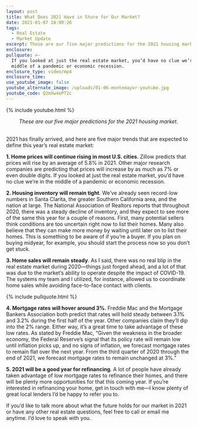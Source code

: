 ```yaml
---
layout: post
title: What Does 2021 Have in Store for Our Market?
date: 2021-01-07 18:09:26
tags:
  - Real Estate
  - Market Update
excerpt: These are our five major predictions for the 2021 housing market.
enclosure:
pullquote: >-
  If you looked at just the real estate market, you’d have no clue we’re in the
  middle of a pandemic or economic recession.
enclosure_type: video/mp4
enclosure_time:
use_youtube_image: false
youtube_alternate_image: /uploads/01-06-montemayor-youtube.jpg
youtube_code: Q2mXw4ePT2c
---
```


{% include youtube.html %}

<center><em>These are our five major predictions for the 2021 housing market.</em></center>

<br>2021 has finally arrived, and here are five major trends that are expected to define this year’s real estate market:

**1\. Home prices will continue rising in most U.S. cities**. Zillow predicts that prices will rise by an average of 5.8% in 2021. Other major research companies are predicting that prices will increase by as much as 7% or even double digits. If you looked at just the real estate market, you’d have no clue we’re in the middle of a pandemic or economic recession.

**2\. Housing inventory will remain tight**. We’ve already seen record-low numbers in Santa Clarita, the greater Southern California area, and the nation at large. The National Association of Realtors reports that throughout 2020, there was a steady decline of inventory, and they expect to see more of the same this year for a couple of reasons. First, many potential sellers think conditions are too uncertain right now to list their homes. Many also believe that they can make more money by waiting until later on to list their homes. This is something to be aware of if you’re a buyer. If you plan on buying midyear, for example, you should start the process now so you don’t get stuck.

**3\. Home sales will remain steady**. As I said, there was no real blip in the real estate market during 2020—things just forged ahead, and a lot of that was due to the market’s ability to operate despite the impact of COVID-19. The systems my team and I utilized, for instance, allowed us to coordinate home sales while avoiding face-to-face contact with clients.

{% include pullquote.html %}

**4\. Mortgage rates will hover around 3%**. Freddie Mac and the Mortgage Bankers Association both predict that rates will hold steady between 3.1% and 3.2% during the first half of the year. Other companies claim they’ll dip into the 2% range. Either way, it’s a great time to take advantage of these low rates. As stated by Freddie Mac, “Given the weakness in the broader economy, the Federal Reserve’s signal that its policy rate will remain low until inflation picks up, and no signs of inflation, we forecast mortgage rates to remain flat over the next year. From the third quarter of 2020 through the end of 2021, we forecast mortgage rates to remain unchanged at 3%.”

**5\. 2021 will be a good year for refinancing**. A lot of people have already taken advantage of low mortgage rates to refinance their homes, and there will be plenty more opportunities for that this coming year. If you’re interested in refinancing your home, get in touch with me—I know plenty of great local lenders I’d be happy to refer you to.

If you’d like to talk more about what the future holds for our market in 2021 or have any other real estate questions, feel free to call or email me anytime. I’d love to speak with you.
